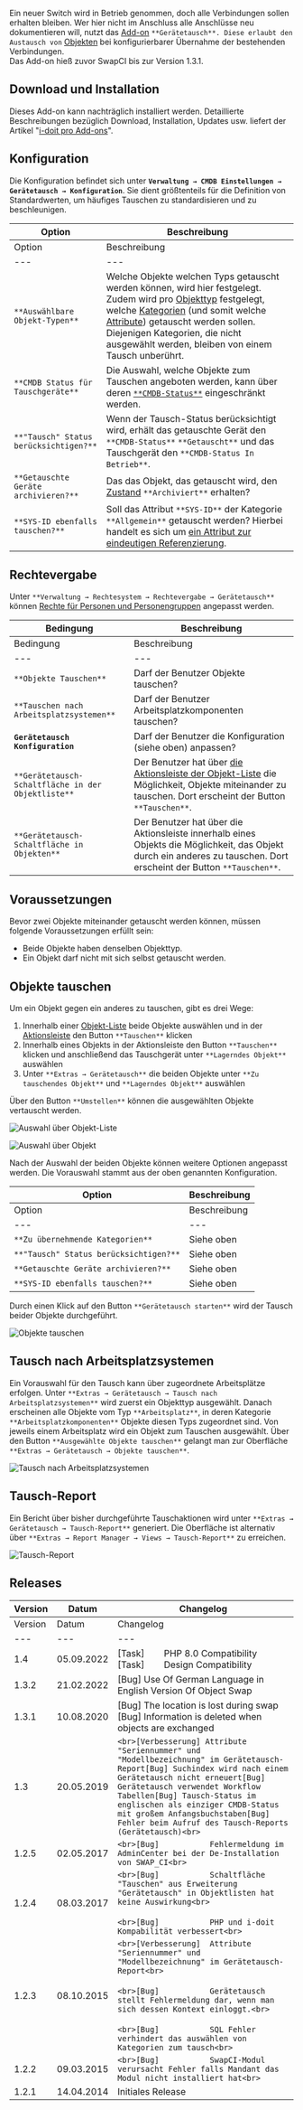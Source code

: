 Ein neuer Switch wird in Betrieb genommen, doch alle Verbindungen sollen erhalten bleiben. Wer hier nicht im Anschluss alle Anschlüsse neu dokumentieren will, nutzt das [Add-on](/display/de/i-doit+pro+Add-ons) `**Gerätetausch**. Diese erlaubt den Austausch von` [Objekten](/display/de/Struktur+der+IT-Dokumentation) bei konfigurierbarer Übernahme der bestehenden Verbindungen.  
Das Add-on hieß zuvor SwapCI bis zur Version 1.3.1.

Download und Installation
-------------------------

Dieses Add-on kann nachträglich installiert werden. Detaillierte Beschreibungen bezüglich Download, Installation, Updates usw. liefert der Artikel "[i-doit pro Add-ons](/display/de/i-doit+pro+Add-ons)".

Konfiguration
-------------

Die Konfiguration befindet sich unter **`Verwaltung → CMDB Einstellungen → Gerätetausch → Konfiguration`**. Sie dient größtenteils für die Definition von Standardwerten, um häufiges Tauschen zu standardisieren und zu beschleunigen.

| Option | Beschreibung |
| --- | --- |
| Option | Beschreibung |
| --- | --- |
| `**Auswählbare Objekt-Typen**` | Welche Objekte welchen Typs getauscht werden können, wird hier festgelegt. Zudem wird pro [Objekttyp](/display/de/Struktur+der+IT-Dokumentation) festgelegt, welche [Kategorien](/display/de/Struktur+der+IT-Dokumentation) (und somit welche [Attribute](/display/de/Struktur+der+IT-Dokumentation)) getauscht werden sollen. Diejenigen Kategorien, die nicht ausgewählt werden, bleiben von einem Tausch unberührt. |
| `**CMDB Status für Tauschgeräte**` | Die Auswahl, welche Objekte zum Tauschen angeboten werden, kann über deren [`**CMDB-Status**`](/display/de/Lebens-+und+Dokumentationszyklus) eingeschränkt werden. |
| `**"Tausch" Status berücksichtigen?**` | Wenn der Tausch-Status berücksichtigt wird, erhält das getauschte Gerät den `**CMDB-Status**` `**Getauscht**` und das Tauschgerät den `**CMDB-Status In Betrieb**`. |
| `**Getauschte Geräte archivieren?**` | Das das Objekt, das getauscht wird, den [Zustand](/display/de/Lebens-+und+Dokumentationszyklus) `**Archiviert**` erhalten? |
| `**SYS-ID ebenfalls tauschen?**` | Soll das Attribut `**SYS-ID**` der Kategorie `**Allgemein**` getauscht werden? Hierbei handelt es sich um [ein Attribut zur eindeutigen Referenzierung](/display/de/Eindeutige+Referenzierungen). |

Rechtevergabe
-------------

Unter `**Verwaltung → Rechtesystem → Rechtevergabe → Gerätetausch**` können [Rechte für Personen und Personengruppen](/display/de/Rechteverwaltung) angepasst werden.

| Bedingung | Beschreibung |
| --- | --- |
| Bedingung | Beschreibung |
| --- | --- |
| `**Objekte Tauschen**` | Darf der Benutzer Objekte tauschen? |
| `**Tauschen nach Arbeitsplatzsystemen**` | Darf der Benutzer Arbeitsplatzkomponenten tauschen? |
| **`Gerätetausch Konfiguration`** | Darf der Benutzer die Konfiguration (siehe oben) anpassen? |
| `**Gerätetausch-Schaltfläche in der Objektliste**` | Der Benutzer hat über [die Aktionsleiste der Objekt-Liste](/display/de/Aktionsleiste) die Möglichkeit, Objekte miteinander zu tauschen. Dort erscheint der Button `**Tauschen**`. |
| `**Gerätetausch-Schaltfläche in Objekten**` | Der Benutzer hat über die Aktionsleiste innerhalb eines Objekts die Möglichkeit, das Objekt durch ein anderes zu tauschen. Dort erscheint der Button `**Tauschen**`. |

Voraussetzungen
---------------

Bevor zwei Objekte miteinander getauscht werden können, müssen folgende Voraussetzungen erfüllt sein:

*   Beide Objekte haben denselben Objekttyp.
*   Ein Objekt darf nicht mit sich selbst getauscht werden.

Objekte tauschen
----------------

Um ein Objekt gegen ein anderes zu tauschen, gibt es drei Wege:

1.  Innerhalb einer [Objekt-Liste](/display/de/Objekt-Liste) beide Objekte auswählen und in der [Aktionsleiste](/display/de/Aktionsleiste) den Button `**Tauschen**` klicken
2.  Innerhalb eines Objekts in der Aktionsleiste den Button `**Tauschen**` klicken und anschließend das Tauschgerät unter `**Lagerndes Objekt**` auswählen
3.  Unter `**Extras → Gerätetausch**` die beiden Objekte unter `**Zu tauschendes Objekt**` und `**Lagerndes Objekt**` auswählen

Über den Button `**Umstellen**` können die ausgewählten Objekte vertauscht werden.

![Auswahl über Objekt-Liste](/download/attachments/61014660/de_switches.png?version=1&modificationDate=1490275938109&api=v2&effects=drop-shadow "Auswahl über Objekt-Liste")

![Auswahl über Objekt](/download/attachments/61014660/de_switch.png?version=1&modificationDate=1490275938999&api=v2&effects=drop-shadow "Auswahl über Objekt")

Nach der Auswahl der beiden Objekte können weitere Optionen angepasst werden. Die Vorauswahl stammt aus der oben genannten Konfiguration.

| Option | Beschreibung |
| --- | --- |
| Option | Beschreibung |
| --- | --- |
| `**Zu übernehmende Kategorien**` | Siehe oben |
| `**"Tausch" Status berücksichtigen?**` | Siehe oben |
| `**Getauschte Geräte archivieren?**` | Siehe oben |
| `**SYS-ID ebenfalls tauschen?**` | Siehe oben |

Durch einen Klick auf den Button `**Gerätetausch starten**` wird der Tausch beider Objekte durchgeführt.

![Objekte tauschen](/download/attachments/61014660/de_ger%C3%A4tetausch_objekte_tauschen.png?version=1&modificationDate=1490277048420&api=v2&effects=drop-shadow "Objekte tauschen")

Tausch nach Arbeitsplatzsystemen
--------------------------------

Ein Vorauswahl für den Tausch kann über zugeordnete Arbeitsplätze erfolgen. Unter `**Extras → Gerätetausch → Tausch nach Arbeitsplatzsystemen**` wird zuerst ein Objekttyp ausgewählt. Danach erscheinen alle Objekte vom Typ `**Arbeitsplatz**`, in deren Kategorie `**Arbeitsplatzkomponenten**` Objekte diesen Typs zugeordnet sind. Von jeweils einem Arbeitsplatz wird ein Objekt zum Tauschen ausgewählt. Über den Button `**Ausgewählte Objekte tauschen**` gelangt man zur Oberfläche `**Extras → Gerätetausch → Objekte tauschen**`.

![Tausch nach Arbeitsplatzsystemen](/download/attachments/61014660/de_ger%C3%A4tetausch_arbeitsplatz.png?version=1&modificationDate=1490278338828&api=v2&effects=drop-shadow "Tausch nach Arbeitsplatzsystemen")

Tausch-Report
-------------

Ein Bericht über bisher durchgeführte Tauschaktionen wird unter `**Extras → Gerätetausch → Tausch-Report**` generiert. Die Oberfläche ist alternativ über `**Extras → Report Manager → Views → Tausch-Report**` zu erreichen.

![Tausch-Report](/download/attachments/61014660/de_ger%C3%A4tetausch_report.png?version=1&modificationDate=1490279581563&api=v2&effects=drop-shadow "Tausch-Report")

Releases
--------

| Version | Datum | Changelog |
| --- | --- | --- |
| Version | Datum | Changelog |
| --- | --- | --- |
| 1.4 | 05.09.2022 | \[Task\]        PHP 8.0 Compatibility  <br>\[Task\]        Design Compatibility |
| 1.3.2 | 21.02.2022 | \[Bug\] Use Of German Language in English Version Of Object Swap |
| 1.3.1 | 10.08.2020 | \[Bug\] The location is lost during swap  <br>\[Bug\] Information is deleted when objects are exchanged |
| 1.3 | 20.05.2019 | ```<br>[Verbesserung] Attribute "Seriennummer" und "Modellbezeichnung" im Gerätetausch-Report[Bug] Suchindex wird nach einem Gerätetausch nicht erneuert[Bug] Gerätetausch verwendet Workflow Tabellen[Bug] Tausch-Status im englischen als einziger CMDB-Status mit großem Anfangsbuchstaben[Bug] Fehler beim Aufruf des Tausch-Reports (Gerätetausch)<br>``` |
| 1.2.5 | 02.05.2017 | ```<br>[Bug]           Fehlermeldung im AdminCenter bei der De-Installation von SWAP_CI<br>``` |
| 1.2.4 | 08.03.2017 | ```<br>[Bug]           Schaltfläche "Tauschen" aus Erweiterung "Gerätetausch" in Objektlisten hat keine Auswirkung<br>```<br><br>```<br>[Bug]           PHP und i-doit Kompabilität verbessert<br>``` |
| 1.2.3 | 08.10.2015 | ```<br>[Verbesserung]  Attribute "Seriennummer" und "Modellbezeichnung" im Gerätetausch-Report<br>```<br><br>```<br>[Bug]           Gerätetausch stellt Fehlermeldung dar, wenn man sich dessen Kontext einloggt.<br>```<br><br>```<br>[Bug]           SQL Fehler verhindert das auswählen von Kategorien zum tausch<br>``` |
| 1.2.2 | 09.03.2015 | ```<br>[Bug]           SwapCI-Modul verursacht Fehler falls Mandant das Modul nicht installiert hat<br>``` |
| 1.2.1 | 14.04.2014 | Initiales Release |